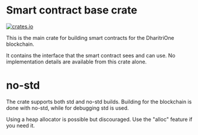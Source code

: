 # Smart contract base crate

[![crates.io](https://img.shields.io/crates/v/drt-sc.svg)](https://crates.io/crates/drt-sc) 

This is the main crate for building smart contracts for the DharitriOne blockchain.

It contains the interface that the smart contract sees and can use. No implementation details are available from this crate alone.

# no-std

The crate supports both std and no-std builds. Building for the blockchain is done with no-std, while for debugging std is used.

Using a heap allocator is possible but discouraged. Use the "alloc" feature if you need it.
